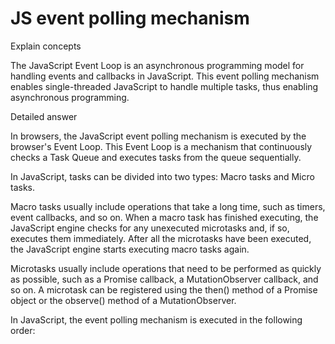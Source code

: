 # JS event polling mechanism

Explain concepts

The JavaScript Event Loop is an asynchronous programming model for handling events and callbacks in JavaScript. This event polling mechanism enables single-threaded JavaScript to handle multiple tasks, thus enabling asynchronous programming.

Detailed answer

In browsers, the JavaScript event polling mechanism is executed by the browser's Event Loop. This Event Loop is a mechanism that continuously checks a Task Queue and executes tasks from the queue sequentially.

In JavaScript, tasks can be divided into two types: Macro tasks and Micro tasks.

Macro tasks usually include operations that take a long time, such as timers, event callbacks, and so on. When a macro task has finished executing, the JavaScript engine checks for any unexecuted microtasks and, if so, executes them immediately. After all the microtasks have been executed, the JavaScript engine starts executing macro tasks again.

Microtasks usually include operations that need to be performed as quickly as possible, such as a Promise callback, a MutationObserver callback, and so on. A microtask can be registered using the then() method of a Promise object or the observe() method of a MutationObserver.

In JavaScript, the event polling mechanism is executed in the following order:

